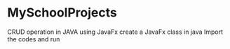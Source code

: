 # MySchoolProjects
CRUD operation in JAVA using JavaFx
create a JavaFx class in java
Import the codes and run 
